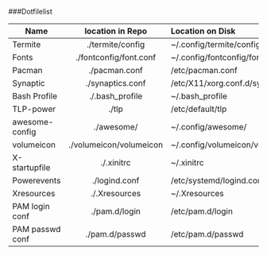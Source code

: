 ###Dotfilelist

| Name           | location in Repo            | Location on Disk                    |
|----------------|:---------------------------:|:------------------------------------|
| Termite        | ./termite/config            | ~/.config/termite/config            |
| Fonts          | ./fontconfig/font.conf      | ~/.config/fontconfig/font.conf      |
| Pacman         | ./pacman.conf               | /etc/pacman.conf                    |
| Synaptic       | ./synaptics.conf            | /etc/X11/xorg.conf.d/synaptics.conf |
| Bash Profile   | ./.bash_profile             | ~/.bash_profile                     |
| TLP-power      | ./tlp                       | /etc/default/tlp                    |
| awesome-config | ./awesome/                  | ~/.config/awesome/                  |
| volumeicon     | ./volumeicon/volumeicon     | ~/.config/volumeicon/volumeicon     |
| X-startupfile  | ./.xinitrc                  | ~/.xinitrc                          |
| Powerevents    | ./logind.conf               | /etc/systemd/logind.conf            |
| Xresources     | ./.Xresources               | ~/.Xresources                       |
| PAM login conf | ./pam.d/login               | /etc/pam.d/login                    |
| PAM passwd conf| ./pam.d/passwd              | /etc/pam.d/passwd                   |                         
